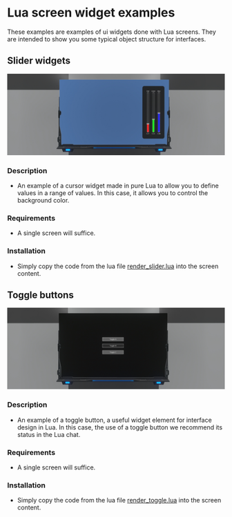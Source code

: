 # Lua screen widget examples
These examples are examples of ui widgets done with Lua screens. They are intended to show you some typical object structure for interfaces.

## Slider widgets
![sliders](img/sliders.jpg)
### Description
- An example of a cursor widget made in pure Lua to allow you to define values in a range of values. In this case, it allows you to control the background color.
### Requirements
- A single screen will suffice.
### Installation
- Simply copy the code from the lua file [render_slider.lua](render_sliders.lua) into the screen content.

## Toggle buttons
![toggle](img/toggle.jpg)
### Description
- An example of a toggle button, a useful widget element for interface design in Lua. In this case, the use of a toggle button we recommend its status in the Lua chat.
### Requirements
- A single screen will suffice.
### Installation
- Simply copy the code from the lua file [render_toggle.lua](render_toggle.lua) into the screen content.
